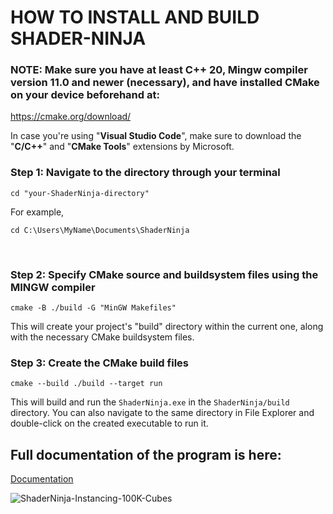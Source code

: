 # HOW TO INSTALL AND BUILD SHADER-NINJA

### NOTE: Make sure you have at least C++ 20, Mingw compiler version 11.0 and newer (necessary), and have installed CMake on your device beforehand at: 
https://cmake.org/download/
<br/>

In case you're using "<b>Visual Studio Code</b>", make sure to download the "<b>C/C++</b>" and "<b>CMake Tools</b>" extensions by Microsoft.
<br/>

### Step 1: Navigate to the directory through your terminal
```
cd "your-ShaderNinja-directory" 
```
For example,
```
cd C:\Users\MyName\Documents\ShaderNinja
```
<br/>

### Step 2: Specify CMake source and buildsystem files using the MINGW compiler
```
cmake -B ./build -G "MinGW Makefiles"
```

This will create your project's "build" directory within the current one, along with the necessary CMake buildsystem files.
<br/>
### Step 3: Create the CMake build files
```
cmake --build ./build --target run
```
This will build and run the `ShaderNinja.exe` in the `ShaderNinja/build` directory. You can also navigate to the same directory in File Explorer and double-click on the created executable to run it.

## Full documentation of the program is here: 

[Documentation](documentation/ShaderNinja-Documentation.md)


![ShaderNinja-Instancing-100K-Cubes](https://github.com/user-attachments/assets/4a294322-d9c3-41e1-a347-99a3c70519d5)

